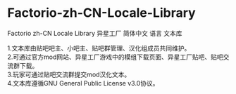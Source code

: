 # Factorio-zh-CN-Locale-Library
Factorio zh-CN Locale Library
异星工厂 简体中文 语言 文本库<br>

1.文本库由贴吧吧主、小吧主、贴吧群管理、汉化组成员共同维护。<br>
2.可通过官方mod网站、异星工厂游戏中的模组下载页面、异星工厂贴吧、贴吧交流群下载。<br>
3.玩家可通过贴吧交流群提交mod汉化文本。<br>
4.文本库遵循GNU General Public License v3.0协议。<br>
